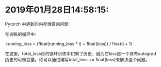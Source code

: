 # 2019年01月28日14:58:15:

Pytorch 中遇到的内存泄露的问题:

在训练的循环中:

​        running_loss = (float(running_loss * i) + float(loss)) / float(i + 1)

在这里，total_loss你的循环训练中积累了历史，因为它loss是一个具有autograd历史的可微变量。你可以通过编写total_loss += float(loss)来解决这个问题。